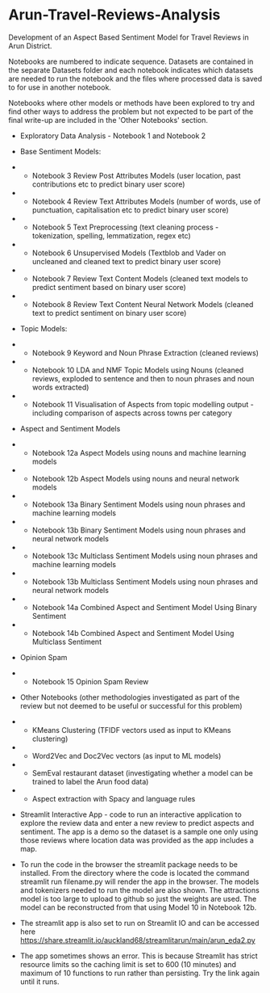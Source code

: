 # Arun-Travel-Reviews-Analysis
Development of an Aspect Based Sentiment Model for Travel Reviews in Arun District.

Notebooks are numbered to indicate sequence. Datasets are contained in the separate Datasets folder and each notebook indicates which datasets are needed to run the notebook and the files where processed data is saved to for use in another notebook. 

Notebooks where other models or methods have been explored to try and find other ways to address the problem but not expected to be part of the final write-up are included in the 'Other Notebooks' section. 

* Exploratory Data Analysis - Notebook 1 and Notebook 2
* Base Sentiment Models:
*  - Notebook 3 Review Post Attributes Models (user location, past contributions etc to predict binary user score)
*  - Notebook 4 Review Text Attributes Models (number of words, use of punctuation, capitalisation etc to predict binary user score)
*  - Notebook 5 Text Preprocessing (text cleaning process - tokenization, spelling, lemmatization, regex etc)
*  - Notebook 6 Unsupervised Models (Textblob and Vader on uncleaned and cleaned text to predict binary user score)
*  - Notebook 7 Review Text Content Models (cleaned text models to predict sentiment based on binary user score)
*  - Notebook 8 Review Text Content Neural Network Models (cleaned text to predict sentiment on binary user score)
 
* Topic Models:
* - Notebook 9 Keyword and Noun Phrase Extraction (cleaned reviews)
* - Notebook 10 LDA and NMF Topic Models using Nouns (cleaned reviews, exploded to sentence and then to noun phrases and noun words extracted)
* - Notebook 11 Visualisation of Aspects from topic modelling output - including comparison of aspects across towns per category

* Aspect and Sentiment Models
* - Notebook 12a Aspect Models using nouns and machine learning models
* - Notebook 12b Aspect Models using nouns and neural network models 
* - Notebook 13a Binary Sentiment Models using noun phrases and machine learning models 
* - Notebook 13b Binary Sentiment Models using noun phrases and neural network models
* - Notebook 13c Multiclass Sentiment Models using noun phrases and machine learning models
* - Notebook 13b Multiclass Sentiment Models using noun phrases and neural network models
* - Notebook 14a Combined Aspect and Sentiment Model Using Binary Sentiment
* - Notebook 14b Combined Aspect and Sentiment Model Using Multiclass Sentiment

* Opinion Spam
* - Notebook 15 Opinion Spam Review
  
* Other Notebooks (other methodologies investigated as part of the review but not deemed to be useful or successful for this problem)
* - KMeans Clustering (TFIDF vectors used as input to KMeans clustering)
* - Word2Vec and Doc2Vec vectors (as input to ML models)
* - SemEval restaurant dataset (investigating whether a model can be trained to label the Arun food data)
* - Aspect extraction with Spacy and language rules

* Streamlit Interactive App - code to run an interactive application to explore the review data and enter a new review to predict aspects and sentiment. The app is a demo so the dataset is a sample one only using those reviews where location data was provided as the app includes a map.
*  To run the code in the browser the streamlit package needs to be installed. From the directory where the code is located the command streamlit run filename.py will render the app in the browser. The models and tokenizers needed to run the model are also shown. The attractions model is too large to upload to github so just the weights are used. The model can be reconstructed from that using Model 10 in Notebook 12b.
*  The streamlit app is also set to run on Streamlit IO and can be accessed here https://share.streamlit.io/auckland68/streamlitarun/main/arun_eda2.py
*  The app sometimes shows an error. This is because Streamlit has strict resource limits so the caching limit is set to 600 (10 minutes) and maximum of 10 functions to run rather than persisting. Try the link again until it runs.

